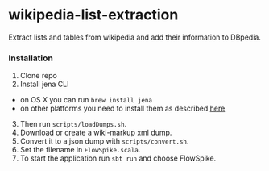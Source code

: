 wikipedia-list-extraction
===================

Extract lists and tables from wikipedia and add their information to DBpedia.

### Installation

1. Clone repo
2. Install jena CLI
  * on OS X you can run `brew install jena`
  * on other platforms you need to install them as described [here](https://jena.apache.org/documentation/tdb/commands.html#installation)
3. Then run `scripts/loadDumps.sh`.
4. Download or create a wiki-markup xml dump.
5. Convert it to a json dump with `scripts/convert.sh`.
6. Set the filename in `FlowSpike.scala`.
7. To start the application run `sbt run` and choose FlowSpike.
